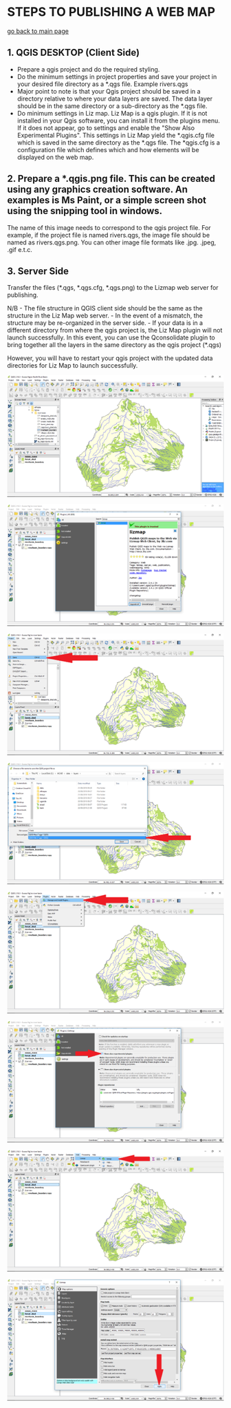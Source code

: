 # STEPS TO PUBLISHING A WEB MAP

[go back to main page](README.md)

## 1. QGIS DESKTOP (Client Side)

- Prepare a qgis project and do the required styling.
- Do the minimum settings in project properties and save your project in your desired file directory as a *.qgs file. Example rivers.qgs
- Major point to note is that your Qgis project should be saved in a directory relative to where your data layers are saved. The data layer should be in the same directory or a sub-directory as the *.qgs file. 
- Do minimum settings in Liz map.
 Liz Map is a qgis plugin. If it is not installed in your Qgis software, you can install it from the plugins menu. If it does not appear, go to settings and enable the "Show Also Experimental Plugins".
 This settings in Liz Map yield the *.qgis.cfg file which is saved in the same directory as the *.qgs file.
 The *qgis.cfg is a configuration file which defines which and how elements will be displayed on the web map.
 
## 2. Prepare a *.qgis.png file. This can be created using any graphics creation software. An examples is Ms Paint, or a simple screen shot using the snipping tool in windows.
   The name of this image needs to correspond to the qgis project file. For example, if the project file is named rivers.qgs, the image file should be named as rivers.qgs.png.
   You can other image file formats like .jpg. .jpeg, .gif e.t.c.

## 3. Server Side

 Transfer the files (*.qgs, *.qgs.cfg, *.qgs.png) to the Lizmap web server for publishing.

N/B - The file structure in QGIS client side should be the same as the structure in the Liz Map web server. 
    - In the event of a mismatch, the structure may be re-organized in the server side.
    - If your data is in a different directory from where the qgis project is, the Liz Map plugin will not launch successfully. In this event, you can use the Qconsolidate plugin to bring together all the layers in the same directory as the qgis project (*.qgs)

However, you will have to restart your qgis project with the updated data directories for Liz Map to launch successfully.

![pub_map_79](images/pub_map_79.png)

![pub_map_85](images/pub_map_85.png)

![pub_map_80](images/pub_map_80.png)

![pub_map_82](images/pub_map_82.png)

![pub_map_84](images/pub_map_84.png)

![pub_map_86](images/pub_map_86.png)

![pub_map_88](images/pub_map_88.png)

![pub_map_89](images/pub_map_89.png)

